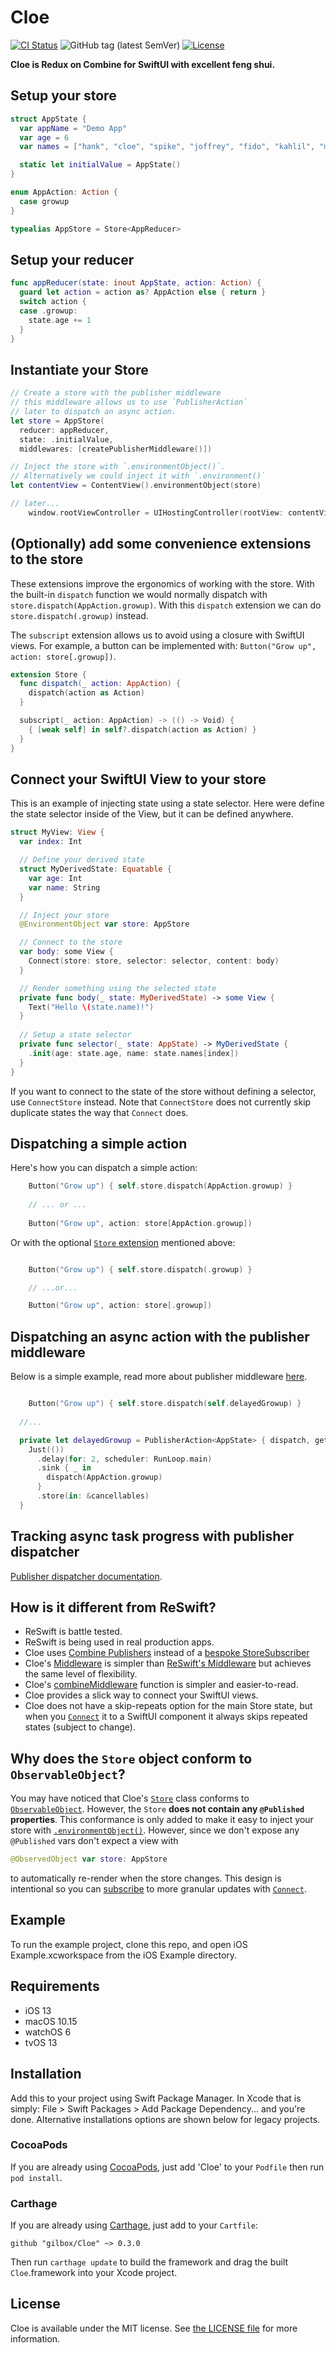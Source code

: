 # Cloe

[![CI Status](http://img.shields.io/travis/gilbox/Cloe.svg?style=flat)](https://travis-ci.org/gilbox/Cloe)
![GitHub tag (latest SemVer)](https://img.shields.io/github/v/tag/gilbox/Cloe)
[![License](https://img.shields.io/github/license/gilbox/Cloe)](LICENSE)

**Cloe is Redux on Combine for SwiftUI with excellent feng shui.**

## Setup your store

```swift
struct AppState {
  var appName = "Demo App"
  var age = 6
  var names = ["hank", "cloe", "spike", "joffrey", "fido", "kahlil", "malik"]

  static let initialValue = AppState()
}

enum AppAction: Action {
  case growup
}

typealias AppStore = Store<AppReducer>
```

## Setup your reducer

```swift
func appReducer(state: inout AppState, action: Action) {
  guard let action = action as? AppAction else { return }
  switch action {
  case .growup:
    state.age += 1
  }
}
```
    
## Instantiate your Store

```swift
// Create a store with the publisher middleware
// this middleware allows us to use `PublisherAction`
// later to dispatch an async action.
let store = AppStore(
  reducer: appReducer,
  state: .initialValue,
  middlewares: [createPublisherMiddleware()])

// Inject the store with `.environmentObject()`.
// Alternatively we could inject it with `.environment()`
let contentView = ContentView().environmentObject(store)

// later...
    window.rootViewController = UIHostingController(rootView: contentView)
```

## (Optionally) add some convenience extensions to the store

These extensions improve the ergonomics of working with the store. With the built-in
`dispatch` function we would normally dispatch with `store.dispatch(AppAction.growup)`.
With this `dispatch` extension we can do `store.dispatch(.growup)` instead.

The `subscript` extension allows us to avoid using a closure with SwiftUI views.
For example, a button can be implemented with: `Button("Grow up", action: store[.growup])`.

```swift
extension Store {
  func dispatch(_ action: AppAction) {
    dispatch(action as Action)
  }

  subscript(_ action: AppAction) -> (() -> Void) {
    { [weak self] in self?.dispatch(action as Action) }
  }
}
```

## Connect your SwiftUI View to your store

This is an example of injecting state using a state selector. Here were define 
the state selector inside of the View, but it can be defined anywhere.

```swift
struct MyView: View {
  var index: Int

  // Define your derived state
  struct MyDerivedState: Equatable {
    var age: Int
    var name: String
  }

  // Inject your store
  @EnvironmentObject var store: AppStore

  // Connect to the store
  var body: some View {
    Connect(store: store, selector: selector, content: body)
  }

  // Render something using the selected state
  private func body(_ state: MyDerivedState) -> some View {
    Text("Hello \(state.name)!")
  }
  
  // Setup a state selector
  private func selector(_ state: AppState) -> MyDerivedState {
    .init(age: state.age, name: state.names[index])
  }
}
```

If you want to connect to the state of the store without defining a selector,
use `ConnectStore` instead. Note that `ConnectStore` does not currently skip 
duplicate states the way that `Connect` does.

## Dispatching a simple action

Here's how you can dispatch a simple action:

```swift
    Button("Grow up") { self.store.dispatch(AppAction.growup) }
    
    // ... or ...
    
    Button("Grow up", action: store[AppAction.growup])
```

Or with the optional [`Store` extension](https://github.com/gilbox/Cloe#optionally-add-some-convenience-extensions-to-the-store) mentioned above:
    
```swift

    Button("Grow up") { self.store.dispatch(.growup) }

    // ...or...

    Button("Grow up", action: store[.growup])
```

## Dispatching an async action with the publisher middleware

Below is a simple example, read more about publisher middleware [here](./Sources/Cloe/PublisherMiddleware/README.md).

```swift

    Button("Grow up") { self.store.dispatch(self.delayedGrowup) }
    
  //...

  private let delayedGrowup = PublisherAction<AppState> { dispatch, getState, cancellables in
    Just(())
      .delay(for: 2, scheduler: RunLoop.main)
      .sink { _ in
        dispatch(AppAction.growup)
      }
      .store(in: &cancellables)
  }
```

## Tracking async task progress with publisher dispatcher

[Publisher dispatcher documentation](./Sources/Cloe/PublisherDispatcher/README.md).

## How is it different from ReSwift?

- ReSwift is battle tested.
- ReSwift is being used in real production apps.
- Cloe uses [Combine Publishers](https://github.com/gilbox/Cloe/blob/master/Sources/Cloe/Cloe.swift) instead of a [bespoke StoreSubscriber](https://github.com/ReSwift/ReSwift/blob/master/ReSwift/CoreTypes/StoreSubscriber.swift) 
- Cloe's [Middleware](https://github.com/gilbox/Cloe/blob/master/Sources/Cloe/Cloe.swift) is simpler than [ReSwift's Middleware](https://github.com/ReSwift/ReSwift/blob/master/ReSwift/CoreTypes/Middleware.swift) but achieves the same level of flexibility.
- Cloe's [combineMiddleware](https://github.com/gilbox/Cloe/blob/master/Sources/Cloe/Cloe.swift) function is simpler and easier-to-read.
- Cloe provides a slick way to connect your SwiftUI views.
- Cloe does not have a skip-repeats option for the main Store state, but when you [`Connect`](https://github.com/gilbox/Cloe/blob/master/Sources/Cloe/Connect.swift) it to a SwiftUI component it always skips repeated states (subject to change).

## Why does the `Store` object conform to `ObservableObject`?

You may have noticed that Cloe's [`Store`](https://github.com/gilbox/Cloe/blob/master/Sources/Cloe/Cloe.swift) class conforms to [`ObservableObject`](https://developer.apple.com/documentation/combine/observableobject).
However, the `Store` **does not contain any `@Published` properties**. This conformance 
is only added to make it easy to inject your store with [`.environmentObject()`](https://developer.apple.com/documentation/swiftui/environmentobject).
However, since we don't expose any `@Published` vars don't expect a view with

```swift
@ObservedObject var store: AppStore
```

to automatically re-render when the store changes. This design is intentional so you can 
[subscribe](https://github.com/gilbox/Cloe#connect-your-swiftui-view-to-your-store) to more granular updates with [`Connect`](https://github.com/gilbox/Cloe/blob/master/Sources/Cloe/Connect.swift).

## Example

To run the example project, clone this repo, and open iOS Example.xcworkspace from the iOS Example directory.


## Requirements

- iOS 13
- macOS 10.15
- watchOS 6
- tvOS 13

## Installation

Add this to your project using Swift Package Manager. In Xcode that is simply: File > Swift Packages > Add Package Dependency... and you're done. Alternative installations options are shown below for legacy projects.

### CocoaPods

If you are already using [CocoaPods](http://cocoapods.org), just add 'Cloe' to your `Podfile` then run `pod install`.

### Carthage

If you are already using [Carthage](https://github.com/Carthage/Carthage), just add to your `Cartfile`:

```ogdl
github "gilbox/Cloe" ~> 0.3.0
```

Then run `carthage update` to build the framework and drag the built `Cloe`.framework into your Xcode project.


## License

Cloe is available under the MIT license. See [the LICENSE file](LICENSE) for more information.
